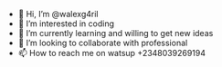 - 👋 Hi, I’m @walexg4ril
- 👀 I’m interested in coding
- 🌱 I’m currently learning and willing to get new ideas
- 💞️ I’m looking to collaborate with professional
- 📫 How to reach me on watsup +2348039269194

<!---
walexg4ril/walexg4ril is a ✨ special ✨ repository because its `README.md` (this file) appears on your GitHub profile.
You can click the Preview link to take a look at your changes.
--->
